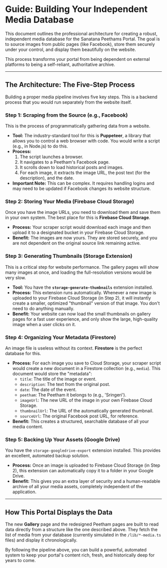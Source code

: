 
# Guide: Building Your Independent Media Database

This document outlines the professional architecture for creating a robust, independent media database for the Sanatana Peethams Portal. The goal is to source images from public pages (like Facebook), store them securely under your control, and display them beautifully on the website.

This process transforms your portal from being dependent on external platforms to being a self-reliant, authoritative archive.

---

## The Architecture: The Five-Step Process

Building a proper media pipeline involves five key steps. This is a backend process that you would run separately from the website itself.

### Step 1: Scraping from the Source (e.g., Facebook)

This is the process of programmatically gathering data from a website.

*   **Tool:** The industry-standard tool for this is **Puppeteer**, a library that allows you to control a web browser with code. You would write a script (e.g., in Node.js) to do this.
*   **Process:**
    1.  The script launches a browser.
    2.  It navigates to a Peetham's Facebook page.
    3.  It scrolls down to load historical posts and images.
    4.  For each image, it extracts the image URL, the post text (for the description), and the date.
*   **Important Note:** This can be complex. It requires handling logins and may need to be updated if Facebook changes its website structure.

### Step 2: Storing Your Media (Firebase Cloud Storage)

Once you have the image URLs, you need to download them and save them in your own system. The best place for this is **Firebase Cloud Storage**.

*   **Process:** Your scraper script would download each image and then upload it to a designated bucket in your Firebase Cloud Storage.
*   **Benefit:** The images are now yours. They are stored securely, and you are not dependent on the original source link remaining active.

### Step 3: Generating Thumbnails (Storage Extension)

This is a critical step for website performance. The gallery pages will show many images at once, and loading the full-resolution versions would be very slow.

*   **Tool:** You have the **`storage-generate-thumbnails`** extension installed.
*   **Process:** This extension runs automatically. Whenever a new image is uploaded to your Firebase Cloud Storage (in Step 2), it will instantly create a smaller, optimized "thumbnail" version of that image. You don't need to do anything manually.
*   **Benefit:** Your website can now load the small thumbnails on gallery pages for a fast user experience, and only show the large, high-quality image when a user clicks on it.

### Step 4: Organizing Your Metadata (Firestore)

An image file is useless without its context. **Firestore** is the perfect database for this.

*   **Process:** For each image you save to Cloud Storage, your scraper script would create a new document in a Firestore collection (e.g., `media`). This document would store the "metadata":
    *   `title`: The title of the image or event.
    *   `description`: The text from the original post.
    *   `date`: The date of the event.
    *   `peetham`: The Peetham it belongs to (e.g., 'Sringeri').
    *   `imageUrl`: The new URL of the image in your own Firebase Cloud Storage.
    *   `thumbnailUrl`: The URL of the automatically generated thumbnail.
    *   `sourceUrl`: The original Facebook post URL, for reference.
*   **Benefit:** This creates a structured, searchable database of all your media content.

### Step 5: Backing Up Your Assets (Google Drive)

You have the `storage-googledrive-export` extension installed. This provides an excellent, automated backup solution.

*   **Process:** Once an image is uploaded to Firebase Cloud Storage (in Step 2), this extension can automatically copy it to a folder in your Google Drive.
*   **Benefit:** This gives you an extra layer of security and a human-readable archive of all your media assets, completely independent of the application.

---

## How This Portal Displays the Data

The new **Gallery** page and the redesigned Peetham pages are built to read data directly from a structure like the one described above. They fetch the list of media from your database (currently simulated in the `/lib/*-media.ts` files) and display it chronologically.

By following the pipeline above, you can build a powerful, automated system to keep your portal's content rich, fresh, and historically deep for years to come.
